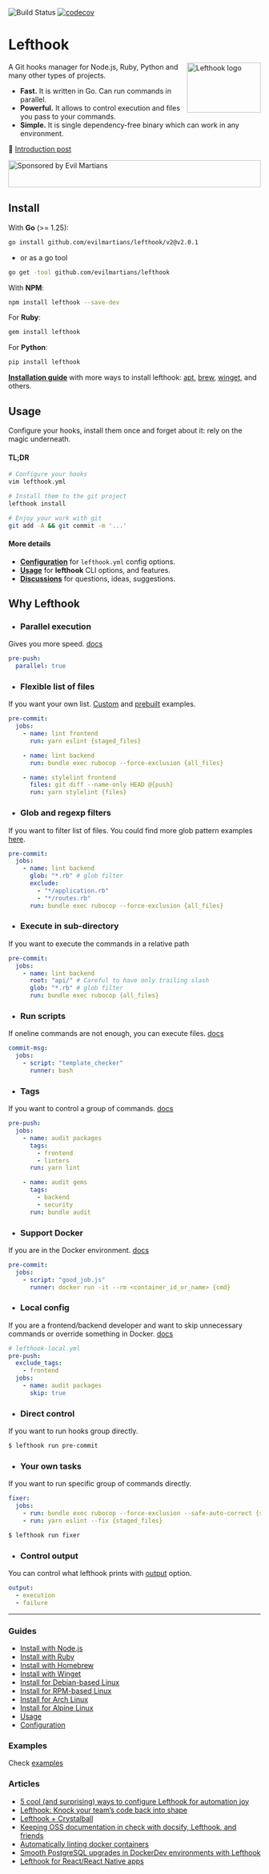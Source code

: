 ![Build Status](https://github.com/evilmartians/lefthook/actions/workflows/test.yml/badge.svg?branch=master)
[![codecov](https://codecov.io/gh/evilmartians/lefthook/graph/badge.svg?token=d93ya8MfmB)](https://codecov.io/gh/evilmartians/lefthook)

# Lefthook

<img align="right" width="147" height="100" title="Lefthook logo"
     src="./logo_sign.svg">

A Git hooks manager for Node.js, Ruby, Python and many other types of projects.

* **Fast.** It is written in Go. Can run commands in parallel.
* **Powerful.** It allows to control execution and files you pass to your commands.
* **Simple.** It is single dependency-free binary which can work in any environment.

📖 [Introduction post](https://evilmartians.com/chronicles/lefthook-knock-your-teams-code-back-into-shape?utm_source=lefthook)

<a href="https://evilmartians.com/?utm_source=lefthook">
<img src="https://evilmartians.com/badges/sponsored-by-evil-martians.svg" alt="Sponsored by Evil Martians" width="100%" height="54"></a>

## Install

With **Go** (>= 1.25):

```bash
go install github.com/evilmartians/lefthook/v2@v2.0.1
```

* or as a go tool

```bash
go get -tool github.com/evilmartians/lefthook
```

With **NPM**:

```bash
npm install lefthook --save-dev
```

For **Ruby**:

```bash
gem install lefthook
```

For **Python**:

```bash
pip install lefthook
```

**[Installation guide][installation]** with more ways to install lefthook: [apt][install-apt], [brew][install-brew], [winget][install-winget], and others.

## Usage

Configure your hooks, install them once and forget about it: rely on the magic underneath.

#### TL;DR

```bash
# Configure your hooks
vim lefthook.yml

# Install them to the git project
lefthook install

# Enjoy your work with git
git add -A && git commit -m '...'
```

#### More details

- [**Configuration**][configuration] for `lefthook.yml` config options.
- [**Usage**][usage] for **lefthook** CLI options, and features.
- [**Discussions**][discussion] for questions, ideas, suggestions.
<!-- - [**Wiki**](https://github.com/evilmartians/lefthook/wiki) for guides, examples, and benchmarks. -->

## Why Lefthook

* ### **Parallel execution**
Gives you more speed. [docs][config-parallel]

```yml
pre-push:
  parallel: true
```

* ### **Flexible list of files**
If you want your own list. [Custom][config-files] and [prebuilt][config-run] examples.

```yml
pre-commit:
  jobs:
    - name: lint frontend
      run: yarn eslint {staged_files}

    - name: lint backend
      run: bundle exec rubocop --force-exclusion {all_files}

    - name: stylelint frontend
      files: git diff --name-only HEAD @{push}
      run: yarn stylelint {files}
```

* ### **Glob and regexp filters**
If you want to filter list of files. You could find more glob pattern examples [here](https://github.com/gobwas/glob#example).

```yml
pre-commit:
  jobs:
    - name: lint backend
      glob: "*.rb" # glob filter
      exclude:
        - "*/application.rb"
        - "*/routes.rb"
      run: bundle exec rubocop --force-exclusion {all_files}
```

* ### **Execute in sub-directory**
If you want to execute the commands in a relative path

```yml
pre-commit:
  jobs:
    - name: lint backend
      root: "api/" # Careful to have only trailing slash
      glob: "*.rb" # glob filter
      run: bundle exec rubocop {all_files}
```

* ### **Run scripts**

If oneline commands are not enough, you can execute files. [docs][config-scripts]

```yml
commit-msg:
  jobs:
    - script: "template_checker"
      runner: bash
```

* ### **Tags**
If you want to control a group of commands. [docs][config-tags]

```yml
pre-push:
  jobs:
    - name: audit packages
      tags:
        - frontend
        - linters
      run: yarn lint

    - name: audit gems
      tags:
        - backend
        - security
      run: bundle audit
```

* ### **Support Docker**

If you are in the Docker environment. [docs][config-run]

```yml
pre-commit:
  jobs:
    - script: "good_job.js"
      runner: docker run -it --rm <container_id_or_name> {cmd}
```

* ### **Local config**

If you are a frontend/backend developer and want to skip unnecessary commands or override something in Docker. [docs][usage-local-config]

```yml
# lefthook-local.yml
pre-push:
  exclude_tags:
    - frontend
  jobs:
    - name: audit packages
      skip: true
```

* ### **Direct control**

If you want to run hooks group directly.

```bash
$ lefthook run pre-commit
```

* ### **Your own tasks**

If you want to run specific group of commands directly.

```yml
fixer:
  jobs:
    - run: bundle exec rubocop --force-exclusion --safe-auto-correct {staged_files}
    - run: yarn eslint --fix {staged_files}
```
```bash
$ lefthook run fixer
```

* ### **Control output**

You can control what lefthook prints with [output][config-output] option.

```yml
output:
  - execution
  - failure
```

----

### Guides

* [Install with Node.js][install-node]
* [Install with Ruby][install-ruby]
* [Install with Homebrew][install-brew]
* [Install with Winget][install-winget]
* [Install for Debian-based Linux][install-apt]
* [Install for RPM-based Linux][install-rpm]
* [Install for Arch Linux][install-arch]
* [Install for Alpine Linux][install-alpine]
* [Usage][usage]
* [Configuration][configuration]
<!-- * [Troubleshooting](https://github.com/evilmartians/lefthook/wiki/Troubleshooting) -->

<!-- ### Migrate from -->
<!-- * [Husky](https://github.com/evilmartians/lefthook/wiki/Migration-from-husky) -->
<!-- * [Husky and lint-staged](https://github.com/evilmartians/lefthook/wiki/Migration-from-husky-with-lint-staged) -->
<!-- * [Overcommit](https://github.com/evilmartians/lefthook/wiki/Migration-from-overcommit) -->

### Examples

Check [examples][examples]

<!-- ### Benchmarks -->
<!-- * [vs Overcommit](https://github.com/evilmartians/lefthook/wiki/Benchmark-lefthook-vs-overcommit) -->
<!-- * [vs pre-commit](https://github.com/evilmartians/lefthook/wiki/Benchmark-lefthook-vs-pre-commit) -->

<!-- ### Comparison list -->
<!-- * [vs Overcommit, Husky, pre-commit](https://github.com/evilmartians/lefthook/wiki/Comparison-with-other-solutions) -->

### Articles
* [5 cool (and surprising) ways to configure Lefthook for automation joy](https://evilmartians.com/chronicles/5-cool-and-surprising-ways-to-configure-lefthook-for-automation-joy?utm_source=lefthook)
* [Lefthook: Knock your team’s code back into shape](https://evilmartians.com/chronicles/lefthook-knock-your-teams-code-back-into-shape?utm_source=lefthook)
* [Lefthook + Crystalball](https://evilmartians.com/chronicles/lefthook-crystalball-and-git-magic?utm_source=lefthook)
* [Keeping OSS documentation in check with docsify, Lefthook, and friends](https://evilmartians.com/chronicles/keeping-oss-documentation-in-check-with-docsify-lefthook-and-friends?utm_source=lefthook)
* [Automatically linting docker containers](https://dev.to/nitzano/linting-docker-containers-2lo6?utm_source=lefthook)
* [Smooth PostgreSQL upgrades in DockerDev environments with Lefthook](https://dev.to/palkan_tula/smooth-postgresql-upgrades-in-dockerdev-environments-with-lefthook-203k?utm_source=lefthook)
* [Lefthook for React/React Native apps](https://blog.logrocket.com/deep-dive-into-lefthook-react-native?utm_source=lefthook)


[documentation]: https://lefthook.dev/
[configuration]: https://lefthook.dev/configuration/index.html
[examples]: https://lefthook.dev/examples/lefthook-local.html
[installation]: https://lefthook.dev/installation/
[usage]: https://lefthook.dev/usage/commands.html
[discussion]: https://github.com/evilmartians/lefthook/discussions
[install-apt]: https://lefthook.dev/installation/deb.html
[install-ruby]: https://lefthook.dev/installation/ruby.html
[install-node]: https://lefthook.dev/installation/node.html
[install-brew]: https://lefthook.dev/installation/homebrew.html
[install-winget]: https://lefthook.dev/installation/winget.html
[install-rpm]: https://lefthook.dev/installation/rpm.html
[install-arch]: https://lefthook.dev/installation/arch.html
[install-alpine]: https://lefthook.dev/installation/alpine.html
[config-parallel]: https://lefthook.dev/configuration/parallel.html
[config-files]: https://lefthook.dev/configuration/files.html
[config-glob]: https://lefthook.dev/configuration/glob.html
[config-run]: https://lefthook.dev/configuration/run.html
[config-scripts]: https://lefthook.dev/configuration/Scripts.html
[config-tags]: https://lefthook.dev/configuration/tags.html
[config-output]: https://lefthook.dev/configuration/output.html
[usage-local-config]: https://lefthook.dev/examples/lefthook-local.html
